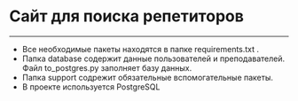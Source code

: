 # Сайт для поиска репетиторов
___
* Все необходимые пакеты находятся в папке requirements.txt .
* Папка database содержит данные пользователей и преподавателей. Файл to_postgres.py заполняет базу данных.
* Папка support содрежит обязательные вспомогательные пакеты.
* В проекте используется PostgreSQL